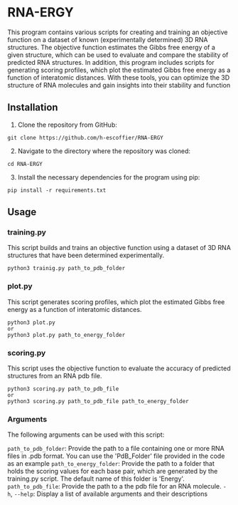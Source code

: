 # RNA-ERGY

This program contains various scripts for creating and training an objective function on a dataset of known (experimentally determined) 3D RNA structures. The objective function estimates the Gibbs free energy of a given structure, which can be used to evaluate and compare the stability of predicted RNA structures. In addition, this program includes scripts for generating scoring profiles, which plot the estimated Gibbs free energy as a function of interatomic distances. With these tools, you can optimize the 3D structure of RNA molecules and gain insights into their stability and function

## Installation 

1. Clone the repository from GitHub:
```
git clone https://github.com/h-escoffier/RNA-ERGY
```
2. Navigate to the directory where the repository was cloned:
```
cd RNA-ERGY
```
3. Install the necessary dependencies for the program using pip:
```
pip install -r requirements.txt
```

## Usage

### training.py 

This script builds and trains an objective function using a dataset of 3D RNA structures that have been determined experimentally.

```
python3 trainig.py path_to_pdb_folder
```

### plot.py

This script generates scoring profiles, which plot the estimated Gibbs free energy as a function of interatomic distances. 

```
python3 plot.py 
or 
python3 plot.py path_to_energy_folder
```

### scoring.py 

This script uses the objective function to evaluate the accuracy of predicted structures from an RNA pdb file. 
```
python3 scoring.py path_to_pdb_file
or 
python3 scoring.py path_to_pdb_file path_to_energy_folder
```

### Arguments 

The following arguments can be used with this script:

`path_to_pdb_folder`: Provide the path to a file containing one or more RNA files in .pdb format. You can use the 'PdB_Folder' file provided in the code as an example
`path_to_energy_folder`:  Provide the path to a folder that holds the scoring values for each base pair, which are generated by the training.py script. The default name of this folder is 'Energy'.
`path_to_pdb_file`: Provide the path to a the pdb file for an RNA molecule. 
`-h`, `--help`: Display a list of available arguments and their descriptions
